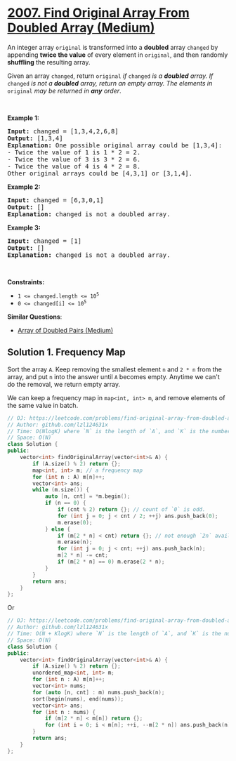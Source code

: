 # [2007. Find Original Array From Doubled Array (Medium)](https://leetcode.com/problems/find-original-array-from-doubled-array/)

<p>An integer array <code>original</code> is transformed into a <strong>doubled</strong> array <code>changed</code> by appending <strong>twice the value</strong> of every element in <code>original</code>, and then randomly <strong>shuffling</strong> the resulting array.</p>

<p>Given an array <code>changed</code>, return <code>original</code><em> if </em><code>changed</code><em> is a <strong>doubled</strong> array. If </em><code>changed</code><em> is not a <strong>doubled</strong> array, return an empty array. The elements in</em> <code>original</code> <em>may be returned in <strong>any</strong> order</em>.</p>

<p>&nbsp;</p>
<p><strong>Example 1:</strong></p>

<pre><strong>Input:</strong> changed = [1,3,4,2,6,8]
<strong>Output:</strong> [1,3,4]
<strong>Explanation:</strong> One possible original array could be [1,3,4]:
- Twice the value of 1 is 1 * 2 = 2.
- Twice the value of 3 is 3 * 2 = 6.
- Twice the value of 4 is 4 * 2 = 8.
Other original arrays could be [4,3,1] or [3,1,4].
</pre>

<p><strong>Example 2:</strong></p>

<pre><strong>Input:</strong> changed = [6,3,0,1]
<strong>Output:</strong> []
<strong>Explanation:</strong> changed is not a doubled array.
</pre>

<p><strong>Example 3:</strong></p>

<pre><strong>Input:</strong> changed = [1]
<strong>Output:</strong> []
<strong>Explanation:</strong> changed is not a doubled array.
</pre>

<p>&nbsp;</p>
<p><strong>Constraints:</strong></p>

<ul>
	<li><code>1 &lt;= changed.length &lt;= 10<sup>5</sup></code></li>
	<li><code>0 &lt;= changed[i] &lt;= 10<sup>5</sup></code></li>
</ul>


**Similar Questions**:
* [Array of Doubled Pairs (Medium)](https://leetcode.com/problems/array-of-doubled-pairs/)

## Solution 1. Frequency Map

Sort the array `A`. Keep removing the smallest element `n` and `2 * n` from the array, and put `n` into the answer until `A` becomes empty. Anytime we can't do the removal, we return empty array.

We can keep a frequency map in `map<int, int> m`, and remove elements of the same value in batch.

```cpp
// OJ: https://leetcode.com/problems/find-original-array-from-doubled-array/
// Author: github.com/lzl124631x
// Time: O(NlogK) where `N` is the length of `A`, and `K` is the number of unique elements in `A`
// Space: O(N)
class Solution {
public:
    vector<int> findOriginalArray(vector<int>& A) {
        if (A.size() % 2) return {};
        map<int, int> m; // a frequency map
        for (int n : A) m[n]++;
        vector<int> ans;
        while (m.size()) {
            auto [n, cnt] = *m.begin();
            if (n == 0) {
                if (cnt % 2) return {}; // count of `0` is odd.
                for (int j = 0; j < cnt / 2; ++j) ans.push_back(0);
                m.erase(0);
            } else {
                if (m[2 * n] < cnt) return {}; // not enough `2n` available.
                m.erase(n);
                for (int j = 0; j < cnt; ++j) ans.push_back(n);
                m[2 * n] -= cnt;
                if (m[2 * n] == 0) m.erase(2 * n);
            }
        }
        return ans;
    }
};
```

Or

```cpp
// OJ: https://leetcode.com/problems/find-original-array-from-doubled-array/
// Author: github.com/lzl124631x
// Time: O(N + KlogK) where `N` is the length of `A`, and `K` is the number of unique elements in `A`
// Space: O(N)
class Solution {
public:
    vector<int> findOriginalArray(vector<int>& A) {
        if (A.size() % 2) return {};
        unordered_map<int, int> m;
        for (int n : A) m[n]++;
        vector<int> nums;
        for (auto [n, cnt] : m) nums.push_back(n);
        sort(begin(nums), end(nums));
        vector<int> ans;
        for (int n : nums) {
            if (m[2 * n] < m[n]) return {};
            for (int i = 0; i < m[n]; ++i, --m[2 * n]) ans.push_back(n);
        }
        return ans;
    }
};
```